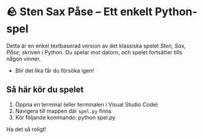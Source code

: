 # 🪨 Sten Sax Påse – Ett enkelt Python-spel

Detta är en enkel textbaserad version av det klassiska spelet *Sten, Sax, Påse*, skriven i Python. Du spelar mot datorn, och spelet fortsätter tills någon vinner.
- Blir det lika får du försöka igen!

##  Så här kör du spelet

1. Öppna en terminal (eller terminalen i Visual Studio Code)
2. Navigera till mappen där `spel.py` finns
3. Kör följande kommando: python spel.py

Ha det så roligt!
